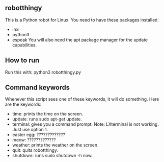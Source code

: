 
## robotthingy

This is a Python robot for Linux. You need to have these packages installed:
- inxi
- python3
- espeak
You will also need the apt package manager for the update capabilities.
## How to run

Run this with: 
python3 robotthingy.py
## Command keywords

Whenever this script sees one of these keywords, it will do something. Here are the keywords:
- time: prints the time on the screen.
- update: runs sudo apt-get update.
- terminal: gives you a command prompt. Note: LXterminal is not working. Just use option 1.
- easter egg: ?????????????
- meow: ?????????????
- weather: prints the weather on the screen.
- quit: quits robotthingy.
- shutdown: runs sudo shutdown -h now.
